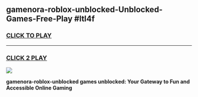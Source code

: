 
## gamenora-roblox-unblocked-Unblocked-Games-Free-Play #ltl4f
<h3>
<a href="https://us.freeplayer.one?title=gamenora-roblox-unblocked&ref=9M">CLICK TO PLAY</a></h3>
<hr>

<h3>
<a href="https://us.freeplayer.one?title=gamenora-roblox-unblocked&ref=9M">CLICK 2 PLAY</a>
  
</h3>

<a href="https://us.freeplayer.one?title=gamenora-roblox-unblocked&ref=9M"><img src="https://clearcache.store/games.png"></a>


**gamenora-roblox-unblocked games unblocked: Your Gateway to Fun and Accessible Online Gaming**
